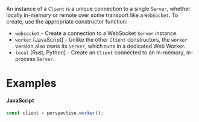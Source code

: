 An instance of a `Client` is a unique connection to a single `Server`, whether
locally in-memory or remote over some transport like a `WebSocket`. To create,
use the appropriate constructor function:

-   `websocket` - Create a connection to a WebSocket `Server` instance.
-   `worker` [JavaScript] - Unlike the other `Client` constructors, the
    `worker` version also owns its `Server`, which runs in a dedicated Web
    Worker.
-   `local` [Rust, Python] - Create an `Client` connected to an in-memory,
    in-process `Server`.

# Examples

#### JavaScript

```javascript
const client = perspective.worker();
```
